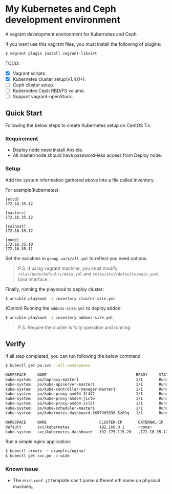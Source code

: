 # My Kubernetes and Ceph development environment
A vagrant development environment for Kubernetes and Ceph

If you want use this vagrant files, you must install the following of plugins:
```sh
$ vagrant plugin install vagrant-libvirt
```

TODO:
- [x] Vagrant scripts.
- [x] Kubernetes cluster setup(v1.4.0+).
- [ ] Ceph cluster setup.
- [ ] Kubernetes Ceph RBD/FS volume.
- [ ] Support vagrant-openStack.

## Quick Start
Following the below steps to create Kubernetes setup on CentOS 7.x.

### Requirement
* Deploy node need install Ansible.
* All master/node should have password-less access from Deploy node.

### Setup
Add the system information gathered above into a file called inventory.

For example(kubernetes):
```
[etcd]
172.16.35.12

[masters]
172.16.35.12

[sslhost]
172.16.35.12

[node]
172.16.35.10
172.16.35.11
```

Set the variables in `group_vars/all.yml` to reflect you need options.
> P.S. if using vagrant machine, you must modify `roles/node/defaults/main.yml` and `roles/etcd/defaults/main.yaml` bind interface.

Finally, running the playbook to deploy cluster:
```sh
$ ansible-playbook -i inventory cluster-site.yml
```

(Option) Running the `addons-site.yml` to deploy addon:
```sh
$ ansible-playbook -i inventory addons-site.yml
```
> P.S. Require the cluster is fully operation and running

## Verify
If all step completed, you can run following the below command:
```sh
$ kubectl get po,svc --all-namespaces

NAMESPACE     NAME                                       READY     STATUS    RESTARTS   AGE
kube-system   po/haproxy-master1                         1/1       Running   0          2h
kube-system   po/kube-apiserver-master1                  1/1       Running   0          2h
kube-system   po/kube-controller-manager-master1         1/1       Running   0          2h
kube-system   po/kube-proxy-amd64-3f447                  1/1       Running   0          2h
kube-system   po/kube-proxy-amd64-j1ctw                  1/1       Running   0          2h
kube-system   po/kube-proxy-amd64-zsldl                  1/1       Running   0          2h
kube-system   po/kube-scheduler-master1                  1/1       Running   0          2h
kube-system   po/kubernetes-dashboard-3697905830-5z89q   1/1       Running   0          2h

NAMESPACE     NAME                       CLUSTER-IP       EXTERNAL-IP     PORT(S)        AGE
default       svc/kubernetes             192.160.0.1      <none>          443/TCP        2h
kube-system   svc/kubernetes-dashboard   192.175.115.20   ,172.16.35.12   80:32190/TCP   2h
```

Run a simple nginx application:
```sh
$ kubectl create -f examples/nginx/
$ kubectl get svc,po -o wide
```

### Known issue
* The `etcd.conf.j2` template can't parse different eth name on physical machine。
